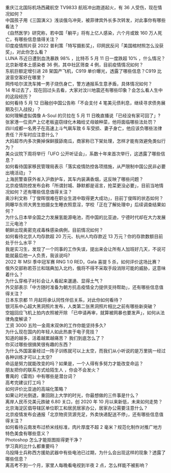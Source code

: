重庆江北国际机场西藏航空 TV9833 航班冲出跑道起火，有 36 人受伤，现在情况如何？  
中国孩子用《三国演义》浅谈俄乌冲突，被菲律宾外长多次转发，对此事你有哪些看法？  
《自然医学》研究称，若中国「躺平」将有上亿人感染，六个月或致 160 万人死亡，有哪些信息值得关注？  
印度疫情照片获 2022 普利策「特写摄影奖」，印网民反问「美国棺材照怎么没获奖」，对此你怎么看？  
LUNA 币近日遭到血洗暴跌 98% ，比特币 5 月 11 日一度跌超 10% ，什么情况？  
北京新增本土感染者 36 例，其中社区筛查 4 例，目前疫情情况如何？  
东航巨额定增引进 28 架国产飞机，C919 单价曝光，透露了哪些信息？C919 比波音空客好在哪里？  
网传哈尔滨洗车摊一男子烧伤身亡，警方通报系生意矛盾，具体情况如何？  
14 年过去了，现在回过头去看，大家对汶川地震还有哪些印象？会怎么看人生中的这段经历？  
如何看待 5 月 12 日融创中国公告称「不会支付 4 笔美元债利息，继续寻求债务展期及引入战投」？  
如何理解虚拟偶像 A-Soul 的贝拉在 5 月 11 日晚直播说「已经没有家可回了」?  
张家港一位资产上亿老板盗窃绿化木箱给丈母娘种菜，他将面临哪些法处罚？  
四川成都一名男子在高速上斗气飙车致 6 车受损、妻子身亡，他应该负哪些法律责任？开车时应注意什么？  
大妈超市内多次撕掉保鲜膜舔南瓜，商家称已下架处理，怎样才能有效避免类似行为？  
美众议院下周将举行「UFO 公开听证会」，系数十年来首次举行，这透露了哪些信息？  
如何看待国家移民管理局表示「落实疫情防控各项措施，从严限制中国公民非必要出境活动」？  
上海民警查获外省入沪救护车，其车内装满香烟，这反映了哪些问题？  
北京疫情防控发布会称「所谓封城、静默都是谣言，抢菜更没必要」，目前当地情况如何？还有哪些信息值得关注？  
奥沙利文称「丁俊晖很难在职业生涯中取得更大成功」，目前丁俊晖的状态如何？  
网曝华东师大男生拍摄女生睡衣照意淫，学校「正在了解处理中」后续调查结果如何？  
为什么日本举全国之力发展氢能源电池，而中国的比亚迪，宁德时代却在大力发展三元电池？  
朝鲜出现奥密克戎毒株感染病例，目前情况如何？  
如何看待北京人均存款超 20 万元、杭州人均存款近 13 万元？你的存款数额目前处于什么水平？  
我是实习生，发现了一个同事的工作失误，提出来会让所有人加班好几天，不说可能就最后他一人负责，我该说吗?  
2022 年 MSI 季中冠军赛 RNG 1:0 RED，Gala 喜提 5 杀，如何评价这场比赛？  
俄外交部称若芬兰和瑞典加入北约，俄将不得不采取手段消除可能的威胁，这意味着什么？  
为什么穿格子衬衫会让人看起来邋遢、显得土气？  
外交部表示「中方随时准备为朝方抗击疫情全力提供支持帮助」，还有哪些信息值得关注？  
日本东京都 11 月起将承认同性伴侣关系，对此你如何看待？  
银河系中心超大黑洞照片发布，人类第二张黑洞照片相比之前有哪些新突破？  
空姐回应飞机上拍内衣照被开除 「已申请再审，就算被网暴也要发声」，如何从法律角度解读？  
工资 3000 五险一金周末双休的工作你能坚持多久?  
为什么现在国内的年轻人如此热衷于电子竞技？  
知道的越多，活着越累越痛苦？ 我们到底怎么了？  
你买过哪些很搞笑很有趣的东西？  
为什么外国富豪经过一阵子训练就可以上太空，而我们从小听说的是万里挑一经过各种训练才可以上太空?  
命运是努力就能改变的吗？如果是，一个人得有多努力才能改变命运？  
朋友把你的联系方式给陌生人 ，你会不会发火？  
曹禺的《雷雨》中有哪些是潜台词？  
高考完建议打工吗？  
如何评价比亚迪的高端化策略？  
如果让时光倒退，重回刚上大学的时光，你最想做的三件事是什么？  
离岸人民币兑美元跌破 6.80 关口，创 2020 年 10 月以来新低，未来如何走势？  
北京海淀区倡导辖区单位职工和居民居家办公，居家办公需要注意什么？  
北京疫情发布会通报「北京物资货源充足，外卖快递配送不停」，还有哪些信息值得关注？  
如何看待云南发布过桥米线标准，肉片厚度不超 2 毫米？规范化制作对推广地方特色美食有哪些意义？  
Photoshop 怎么才能抠图抠得更干净？  
学习真的比什么都重要吗？  
乌投降士兵称西方援助武器中有些电池已过期，为什么会出现这样的现象？透露了哪些信息？  
离高考不到一个月，家里人每晚看电视到半夜 2 点，怎么样能不被影响？  
